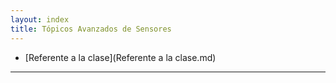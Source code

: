 ```yaml
---
layout: index
title: Tópicos Avanzados de Sensores
---
```


* [Referente a la clase](Referente a la clase.md)

-------------------------------------
